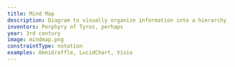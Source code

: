 ```yaml
---
title: Mind Map
description: Diagram to visually organize information into a hierarchy, showing relationships among pieces of the whole.
inventors: Porphyry of Tyros, perhaps
year: 3rd century
image: mindmap.png
constraintType: notation
examples: OmniGraffle, LucidChart, Visio
---
```

